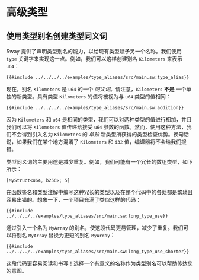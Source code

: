# 高级类型

## 使用类型别名创建类型同义词

Sway 提供了声明类型别名的能力，以给现有类型赋予另一个名称。我们使用 `type` 关键字来实现这一点。例如，我们可以这样创建别名 `Kilometers` 来表示 `u64`：

```sway
{{#include ../../../../examples/type_aliases/src/main.sw:type_alias}}
```

现在，别名 `Kilometers` 是 `u64` 的一个 _同义词_。请注意，`Kilometers` **不是** 一个单独的新类型。具有类型 `Kilometers` 的值将被视为与 `u64` 类型的值相同：

```sway
{{#include ../../../../examples/type_aliases/src/main.sw:addition}}
```

因为 `Kilometers` 和 `u64` 是相同的类型，我们可以对两种类型的值进行相加，并且我们可以将 `Kilometers` 值传递给接受 `u64` 参数的函数。然而，使用这种方法，我们不会得到引入名为 `Kilometers` 的 _单独_ 新类型所获得的类型检查优势。换句话说，如果我们在某个地方混淆了 `Kilometers` 和 `i32` 值，编译器将不会给我们报错。

类型同义词的主要用途是减少重复。例如，我们可能有一个冗长的数组类型，如下所示：

```sway
[MyStruct<u64, b256>; 5]
```

在函数签名和类型注解中编写这种冗长的类型以及在整个代码中的各处都是繁琐且容易出错的。想象一下，一个项目充满了类似这样的代码：

```sway
{{#include ../../../../examples/type_aliases/src/main.sw:long_type_use}}
```

通过引入一个名为 `MyArray` 的别名，使这段代码更易管理，减少了重复。我们可以将别名 `MyArray` 替换为更短的别名 `MyArray`：

```sway
{{#include ../../../../examples/type_aliases/src/main.sw:long_type_use_shorter}}
```

这段代码更容易阅读和书写！选择一个有意义的名称作为类型别名可以帮助传达您的意图。
